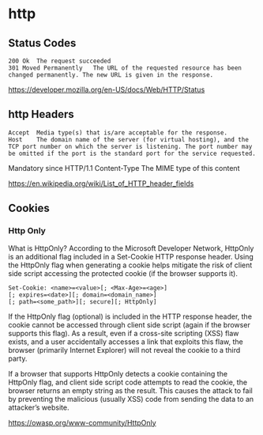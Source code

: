# http

## Status Codes

	200	Ok	The request succeeded
	301	Moved Permanently	The URL of the requested resource has been changed permanently. The new URL is given in the response.

https://developer.mozilla.org/en-US/docs/Web/HTTP/Status

## http Headers

	Accept	Media type(s) that is/are acceptable for the response.
	Host	The domain name of the server (for virtual hosting), and the TCP port number on which the server is listening. The port number may be omitted if the port is the standard port for the service requested.
Mandatory since HTTP/1.1
	Content-Type	The MIME type of this content

https://en.wikipedia.org/wiki/List_of_HTTP_header_fields


## Cookies

### Http Only

What is HttpOnly?
According to the Microsoft Developer Network, HttpOnly is an additional flag included in a Set-Cookie HTTP response header. Using the HttpOnly flag when generating a cookie helps mitigate the risk of client side script accessing the protected cookie (if the browser supports it).

	Set-Cookie: <name>=<value>[; <Max-Age>=<age>]
	[; expires=<date>][; domain=<domain_name>]
	[; path=<some_path>][; secure][; HttpOnly]

If the HttpOnly flag (optional) is included in the HTTP response header, the cookie cannot be accessed through client side script (again if the browser supports this flag). As a result, even if a cross-site scripting (XSS) flaw exists, and a user accidentally accesses a link that exploits this flaw, the browser (primarily Internet Explorer) will not reveal the cookie to a third party.

If a browser that supports HttpOnly detects a cookie containing the HttpOnly flag, and client side script code attempts to read the cookie, the browser returns an empty string as the result. This causes the attack to fail by preventing the malicious (usually XSS) code from sending the data to an attacker’s website.

https://owasp.org/www-community/HttpOnly